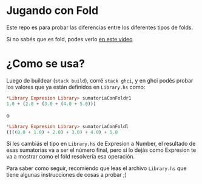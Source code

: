# Jugando con Fold

Este repo es para probar las diferencias entre los diferentes tipos de folds.

Si no sabés que es fold, podes verlo [en este vídeo](https://www.youtube.com/watch?v=veiQkxz59NE)

# ¿Como se usa?

Luego de buildear (`stack build`), corré `stack ghci`, y en ghci podés probar los valores que ya están definidos en `Library.hs` como:

```haskell
*Library Expresion Library> sumatoriaConFoldr1
1.0 + (2.0 + (3.0 + (4.0 + 5.0)))
```

o

```haskell
*Library Expresion Library> sumatoriaConFoldl
((((0.0 + 1.0) + 2.0) + 3.0) + 4.0) + 5.0
```

Si les cambiás el tipo en `Library.hs` de Expresion a Number, el resultado de esas sumatorias va a ser el número final, pero si lo dejás como Expresion te va a mostrar como el fold resolvería esa operación.

Para saber como seguir, recomiendo que leas el archivo `Library.hs` que tiene algunas instrucciones de cosas a probar ;)
